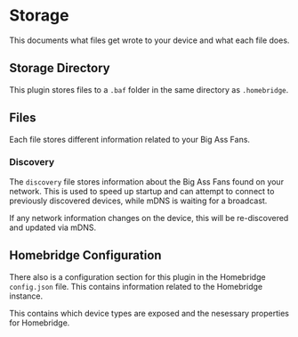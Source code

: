 # Storage

This documents what files get wrote to your device and what each file does.

## Storage Directory

This plugin stores files to a `.baf` folder in the same directory as `.homebridge`.

## Files

Each file stores different information related to your Big Ass Fans.

### Discovery

The `discovery` file stores information about the Big Ass Fans found on your network. This is used to speed up startup and can attempt to connect to previously discovered devices, while mDNS is waiting for a broadcast.

If any network information changes on the device, this will be re-discovered and updated via mDNS.

## Homebridge Configuration

There also is a configuration section for this plugin in the Homebridge `config.json` file. This contains information related to the Homebridge instance.

This contains which device types are exposed and the nesessary properties for Homebridge.
